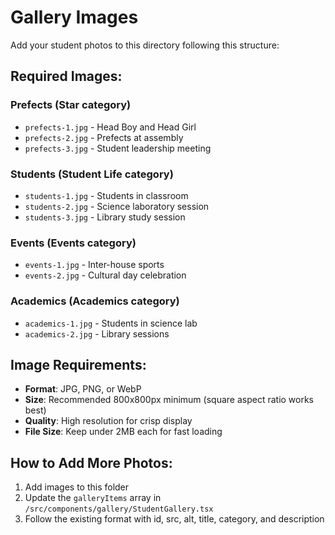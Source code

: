 # Gallery Images

Add your student photos to this directory following this structure:

## Required Images:

### Prefects (Star category)
- `prefects-1.jpg` - Head Boy and Head Girl
- `prefects-2.jpg` - Prefects at assembly
- `prefects-3.jpg` - Student leadership meeting

### Students (Student Life category)
- `students-1.jpg` - Students in classroom
- `students-2.jpg` - Science laboratory session
- `students-3.jpg` - Library study session

### Events (Events category)
- `events-1.jpg` - Inter-house sports
- `events-2.jpg` - Cultural day celebration

### Academics (Academics category)
- `academics-1.jpg` - Students in science lab
- `academics-2.jpg` - Library sessions

## Image Requirements:
- **Format**: JPG, PNG, or WebP
- **Size**: Recommended 800x800px minimum (square aspect ratio works best)
- **Quality**: High resolution for crisp display
- **File Size**: Keep under 2MB each for fast loading

## How to Add More Photos:
1. Add images to this folder
2. Update the `galleryItems` array in `/src/components/gallery/StudentGallery.tsx`
3. Follow the existing format with id, src, alt, title, category, and description
